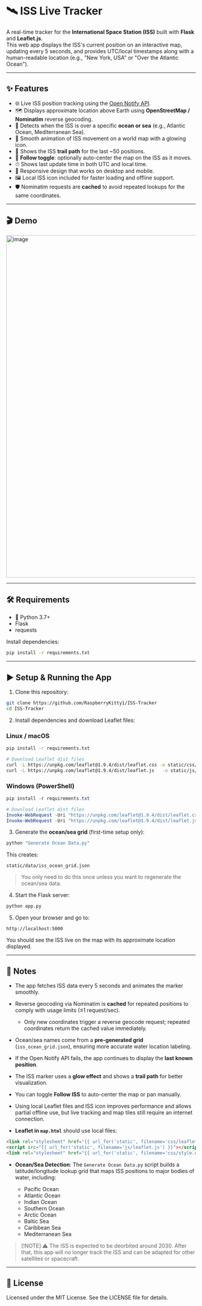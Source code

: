 # 🛰 ISS Live Tracker

A real-time tracker for the **International Space Station (ISS)** built with **Flask** and **Leaflet.js**.  
This web app displays the ISS's current position on an interactive map, updating every 5 seconds, and provides UTC/local timestamps along with a human-readable location (e.g., "New York, USA" or "Over the Atlantic Ocean").

---

## ✨ Features

- 🌐 Live ISS position tracking using the [Open Notify API](http://open-notify.org/).  
- 🗺 Displays approximate location above Earth using **OpenStreetMap / Nominatim** reverse geocoding.  
- 🌊 Detects when the ISS is over a specific **ocean or sea** (e.g., Atlantic Ocean, Mediterranean Sea).  
- 🚀 Smooth animation of ISS movement on a world map with a glowing icon.  
- 📍 Shows the ISS **trail path** for the last ~50 positions.  
- 🔄 **Follow toggle**: optionally auto-center the map on the ISS as it moves.  
- ⏱ Shows last update time in both UTC and local time.  
- 📱 Responsive design that works on desktop and mobile.  
- 🖼 Local ISS icon included for faster loading and offline support.  
- 🛡 Nominatim requests are **cached** to avoid repeated lookups for the same coordinates.

---

## 🎬 Demo


<img width="1266" height="907" alt="image" src="https://github.com/user-attachments/assets/e0b59567-06cb-47b4-90ef-29f362509ce2" />

---

## 🛠 Requirements

- 🐍 Python 3.7+  
- Flask  
- requests  

Install dependencies:

```bash
pip install -r requirements.txt
````

---

## ▶️ Setup & Running the App

1. Clone this repository:

```bash
git clone https://github.com/RaspberryKitty1/ISS-Tracker
cd ISS-Tracker
```

2. Install dependencies and download Leaflet files:

### Linux / macOS

```bash
pip install -r requirements.txt

# Download Leaflet dist files
curl -L https://unpkg.com/leaflet@1.9.4/dist/leaflet.css -o static/css/leaflet.css
curl -L https://unpkg.com/leaflet@1.9.4/dist/leaflet.js   -o static/js/leaflet.js
```

### Windows (PowerShell)

```powershell
pip install -r requirements.txt

# Download Leaflet dist files
Invoke-WebRequest -Uri "https://unpkg.com/leaflet@1.9.4/dist/leaflet.css" -OutFile "static/css/leaflet.css"
Invoke-WebRequest -Uri "https://unpkg.com/leaflet@1.9.4/dist/leaflet.js" -OutFile "static/js/leaflet.js"
```

3. Generate the **ocean/sea grid** (first-time setup only):

```bash
python "Generate Ocean Data.py"
```

This creates:

```
static/data/iss_ocean_grid.json
```

> You only need to do this once unless you want to regenerate the ocean/sea data.

4. Start the Flask server:

```bash
python app.py
```

5. Open your browser and go to:

```text
http://localhost:5000
```

You should see the ISS live on the map with its approximate location displayed.

---

## 📝 Notes

- The app fetches ISS data every 5 seconds and animates the marker smoothly.

- Reverse geocoding via Nominatim is **cached** for repeated positions to comply with usage limits (≤1 request/sec).

  - Only new coordinates trigger a reverse geocode request; repeated coordinates return the cached value immediately.

- Ocean/sea names come from a **pre-generated grid** (`iss_ocean_grid.json`), ensuring more accurate water location labeling.

- If the Open Notify API fails, the app continues to display the **last known position**.

- The ISS marker uses a **glow effect** and shows a **trail path** for better visualization.

- You can toggle **Follow ISS** to auto-center the map or pan manually.

- Using local Leaflet files and ISS icon improves performance and allows partial offline use, but live tracking and map tiles still require an internet connection.

- **Leaflet in `map.html`** should use local files:

```html
<link rel="stylesheet" href="{{ url_for('static', filename='css/leaflet.css') }}">
<script src="{{ url_for('static', filename='js/leaflet.js') }}"></script>
<link rel="stylesheet" href="{{ url_for('static', filename='css/style.css') }}">
```

- **Ocean/Sea Detection**: The `Generate Ocean Data.py` script builds a latitude/longitude lookup grid that maps ISS positions to major bodies of water, including:

  - Pacific Ocean
  - Atlantic Ocean
  - Indian Ocean
  - Southern Ocean
  - Arctic Ocean
  - Baltic Sea
  - Caribbean Sea
  - Mediterranean Sea

> \[!NOTE]
> ⚠️ The ISS is expected to be deorbited around 2030. After that, this app will no longer track the ISS and can be adapted for other satellites or spacecraft.

---

## 📜 License

Licensed under the MIT License.
See the LICENSE file for details.
